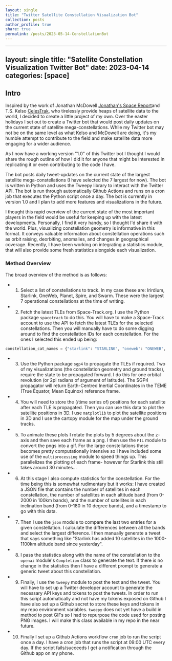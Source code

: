 ```yaml
---
layout: single
title: "Twitter Satellite Constellation Visualization Bot"
collection: posts 
author_profile: true
share: true
permalink: /posts/2023-05-14-ConstellationBot
---
```

---
layout: single
title: "Satellite Constellation Visualization Twitter Bot"
date: 2023-04-14
categories: [space]
---

## Intro

Inspired by the work of Jonathan McDowell [Jonathan's Space Report](www.planet4589.org)and T.S. Kelso [CelesTrak](https://celestrak.org/), who tirelessly provide heaps of satellite data to the world, I decided to create a little project of my own. Over the easter holidays I set out to create a Twitter bot that would post daily updates on the current state of satellite mega-constellations. While my Twitter bot may not be on the same level as what Kelso and McDowell are doing, it's my humble attempt to contribute to the field and make satellite data more engaging for a wider audience.

As I now have a working version "1.0" of this Twitter bot I thought I would share the rough outline of how I did it for anyone that might be interested in replicating it or even contributing to the code I have. 

The bot posts daily tweet-updates on the current state of the largest satellite mega-constellations (I have selected the 7 largest for now). The bot is written in Python and uses the Tweepy library to interact with the Twitter API. The bot is run through automatically Github Actions and runs on a cron job that executes the Python script once a day. The bot is currently in version 1.0 and I plan to add more features and visualizations in the future.

I thought this rapid overview of the current state of the most important players in the field would be useful for keeping up with the latest developments. Personally, I find it very handy, so I thought I'd share it with the world. Plus, visualizing constellation geometry is informative in this format. It conveys valuable information about constellation operations such as orbit raising, deorbiting, anomalies, and changes in geographical coverage. Recently, I have been working on integrating a statistics module, that will also provide some fresh statistics alongside each visualization.

### Method Overview

The broad overview of the method is as follows:

- 1. Select a list of constellations to track. In my case these are: Irirdium, Starlink, OneWeb, Planet, Spire, and Swarm. These were the largest 7 operational constellations at the time of writing.
- 2. Fetch the latest TLEs from Space-Track.org. I use the Python package `spacetrack` to do this. You will have to make a Space-Track account to use the API to fetch the latest TLEs for the selected constellations. Then you will manually have to do some digging around to find the constellation IDs for each constellation. For the ones I selected this ended up being:
```python
constellation_cat_names = {"starlink": "STARLINK", "oneweb": "ONEWEB", "planet": "FLOCK", "swarm": "SpaceBEE", "spire": "LEMUR", "iridium": "IRIDIUM"} 
```
- 3. Use the Python package `sgp4` to propagate the TLEs if required. Two of my visualizations (the constellation geometry and ground tracks), require the state to be propagated forward. I do this for one orbital revolution (or 2pi radians of argument of latitude). The SGP4 propagator will return Earth-Centred Inertial Coordinates in the TEME (True Equator, Mean Equinox) reference frame. 

- 4. You will need to store the (/time series of) positions for each satellite after each TLE is propagated. Then you can use this data to plot the satellite positions in 3D. I use `matplotlib` to plot the satellite positions in 3D and I use the cartopy module for the map under the ground tracks.

- 5. To animate these plots I rotate the plots by 5 degrees about the z-axis and then save each frame as a png. I then use the `PIL` module to convert the pngs into a gif. For the large constellations these becomes pretty computationally intensive so I have included some use of the `multiprocessing` module to speed things up. This parallelizes the plotting of each frame- however for Starlink this still takes around 30 minutes... 

- 6. At this stage I also compute statistics for the constellation. For the time being this is somewhat rudimentary but it works: I have created a JSON file that contains the number of satellites in each constellation, the number of satellites in each altitude band (from 0-2000 in 100km bands), and the number of satellites in each inclination band (from 0-180 in 10 degree bands), and a timestamp to go with this data. 

- 7. Then I use the `json` module to compare the last two entries for a given constellation. I calculate the differences between all the bands and select the largest difference. I then manually generate a tweet that says something like "Starlink has added 10 satellites in the 1000-1100km altitude band since yesterday".

- 8. I pass the statistics along with the name of the constellation to the `openai` module's `Completion` class to generate the text. If there is no change in the statistics then I have a different prompt to generate a generic tweet about this constellation.

- 9. Finally, I use the `tweepy` module to post the text and the tweet. You will have to set up a Twitter developer account to generate the necessary API keys and tokens to post the tweets. In order to run this script automatically and not have my tokens exposed on Github I have also set up a Github secret to store these keys and tokens in my repo environment variables. `tweepy` does not yet have a build in method to post GIFs so I had to repurpose the code used for posting PNG images. I will make this class available in my repo in the near future.

- 10. Finally I set up a Github Actions workflow `cron` job to run the script once a day. I have a cron job that runs the script at 09:00 UTC every day. If the script fails/succeeds I get a notification through the Github app on my phone.